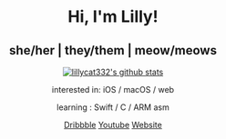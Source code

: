 <h1 align="center">Hi, I'm Lilly!</h1>
<h2 align="center">
  <p1>she/her</p1> | <p1>they/them</p1> | <p1>meow/meows</p1>
</h2>
<p align="center">
  <a href="https://github.com/lillycat332">
    <img src="https://github-readme-stats.vercel.app/api?username=lillycat332&hide_border=true&show_icons=true" alt="lillycat332's github stats">
  </a>
</p>
<p align="center">interested in: iOS / macOS / web </p>
<p align="center">learning : Swift / C / ARM asm </p>

<p align="center">
  <a href="https://dribbble.com/lillyfgsfds">Dribbble</a>
  <a href="https://www.youtube.com/channel/UCrrh8KuvEenremkNvCTZAPw">Youtube</a>
  <a href="https://7daysfree.xyz">Website</a>
 </p>

